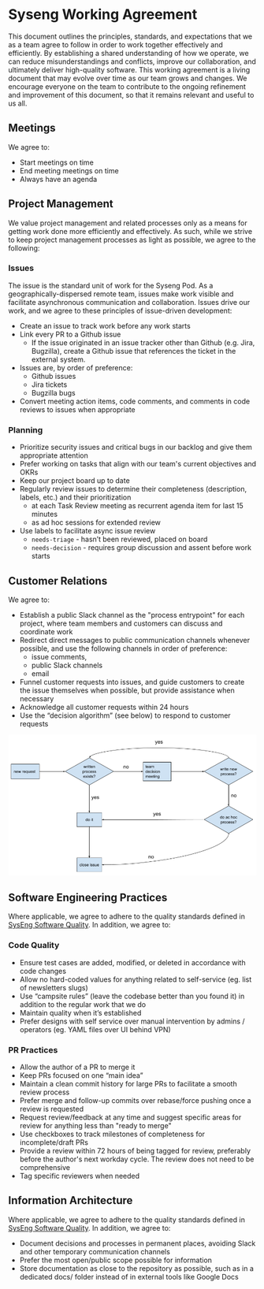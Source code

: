 # Syseng Working Agreement

This document outlines the principles, standards, and expectations that we as a team agree to follow in order to work together effectively and efficiently. By establishing a shared understanding of how we operate, we can reduce misunderstandings and conflicts, improve our collaboration, and ultimately deliver high-quality software.
This working agreement is a living document that may evolve over time as our team grows and changes. We encourage everyone on the team to contribute to the ongoing refinement and improvement of this document, so that it remains relevant and useful to us all.

## Meetings

We agree to:

- Start meetings on time
- End meeting meetings on time
- Always have an agenda

## Project Management

We value project management and related processes only as a means for getting work done more efficiently and effectively. As such, while we strive to keep project management processes as light as possible, we agree to the following:

### Issues

The issue is the standard unit of work for the Syseng Pod. As a geographically-dispersed remote team, issues make work visible and facilitate asynchronous communication and collaboration. Issues drive our work, and we agree to these principles of issue-driven development:

- Create an issue to track work before any work starts
- Link every PR to a Github issue
  - If the issue originated in an issue tracker other than Github (e.g. Jira, Bugzilla), create a Github issue that references the ticket in the external system.
- Issues are, by order of preference:
  - Github issues
  - Jira tickets
  - Bugzilla bugs
- Convert meeting action items, code comments, and comments in code reviews to issues when appropriate

### Planning

- Prioritize security issues and critical bugs in our backlog and give them appropriate attention
- Prefer working on tasks that align with our team's current objectives and OKRs
- Keep our project board up to date
- Regularly review issues to determine their completeness (description, labels, etc.) and their prioritization
  - at each Task Review meeting as recurrent agenda item for last 15 minutes
  - as ad hoc sessions for extended review
- Use labels to facilitate async issue review
  - `needs-triage` - hasn’t been reviewed, placed on board
  - `needs-decision` - requires group discussion and assent before work starts

## Customer Relations

We agree to:

- Establish a public Slack channel as the "process entrypoint" for each project, where team members and customers can discuss and coordinate work
- Redirect direct messages to public communication channels whenever possible, and use the following channels in order of preference:
  - issue comments,
  - public Slack channels
  - email
- Funnel customer requests into issues, and guide customers to create the issue themselves when possible, but provide assistance when necessary
- Acknowledge all customer requests within 24 hours
- Use the “decision algorithm” (see below) to respond to customer requests

![](./decision-algorithm.png)

## Software Engineering Practices

Where applicable, we agree to adhere to the quality standards defined in [SysEng Software Quality](https://docs.google.com/document/d/1m96FOH8Dv87m3OtjBT14C969gjhcMygZmrPpx5e7A2Y/). In addition, we agree to:

### Code Quality

- Ensure test cases are added, modified, or deleted in accordance with code changes
- Allow no hard-coded values for anything related to self-service (eg. list of newsletters slugs)
- Use “campsite rules” (leave the codebase better than you found it) in addition to the regular work that we do
- Maintain quality when it’s established
- Prefer designs with self service over manual intervention by admins / operators (eg. YAML files over UI behind VPN)

### PR Practices

- Allow the author of a PR to merge it
- Keep PRs focused on one “main idea”
- Maintain a clean commit history for large PRs to facilitate a smooth review process
- Prefer merge and follow-up commits over rebase/force pushing once a review is requested
- Request review/feedback at any time and suggest specific areas for review for anything less than "ready to merge"
- Use checkboxes to track milestones of completeness for incomplete/draft PRs
- Provide a review within 72 hours of being tagged for review, preferably before the author's next workday cycle. The review does not need to be comprehensive
- Tag specific reviewers when needed

## Information Architecture

Where applicable, we agree to adhere to the quality standards defined in [SysEng Software Quality](https://docs.google.com/document/d/1m96FOH8Dv87m3OtjBT14C969gjhcMygZmrPpx5e7A2Y/). In addition, we agree to:

- Document decisions and processes in permanent places, avoiding Slack and other temporary communication channels
- Prefer the most open/public scope possible for information
- Store documentation as close to the repository as possible, such as in a dedicated docs/ folder instead of in external tools like Google Docs
